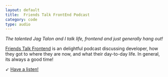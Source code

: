 ```yaml
---
layout: default
title:  Friends Talk FrontEnd Podcast
category: code
type: audio
---
```


*The talented Jag Talon and I talk life, frontend and just generally hang out!*

[Friends Talk Frontend](https://friendstalkfrontend.com/) is an delightful podcast discussing developer, how they got to where they are now, and what their day-to-day life. In general, its always a good time!

➶ [Have a listen!](https://simplecast.com/s/3ba98d71)
